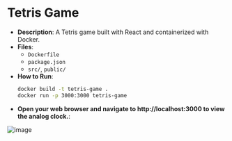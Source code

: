 
# Tetris Game
- **Description**: A Tetris game built with React and containerized with Docker.
- **Files**:
  - `Dockerfile`
  - `package.json`
  - `src/`, `public/`
- **How to Run**:
  ```bash
  docker build -t tetris-game .
  docker run -p 3000:3000 tetris-game
  ```
- **Open your web browser and navigate to http://localhost:3000 to view the analog clock.**:


![image](https://github.com/user-attachments/assets/0859d0a4-79ba-4163-81df-44e894b53748)
